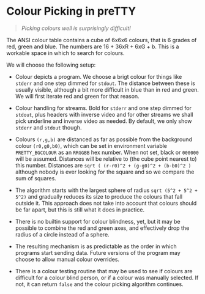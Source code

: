 # Colour Picking in preTTY

> *Picking colours well is surprisingly difficult!*

The ANSI colour table contains a cube of 6x6x6 colours, that is 6 grades of red, green and blue.
The numbers are 16 + 36xR + 6xG + b.  This is a workable space in which to search for colours.

We will choose the following setup:

  * Colour depicts a program.  We choose a brigt colour for things like `stderr` and one step
    dimmed for `stdout`.  The distance between these is usually visible, although a bit more
    difficult in blue than in red and green.  We will first iterate red and green for that
    reason.

  * Colour handling for streams.  Bold for `stderr` and one step dimmed for `stdout`, plus
    headers with inverse video and for other streams we shall pick underline and inverse
    video as needed.  By default, we only show `stderr` and `stdout` though.

  * Colours `(r,g,b)` are distanced as far as possible from the background colour `(r0,g0,b0)`,
    which can be set in environment variable `PRETTY_BGCOLOUR` as an `RRGGBB` hex number.
    When not set, black or `000000` will be assumed.  Distances will be relative to (the cube
    point nearest to) this number.  Distances are
    `sqrt ( (r-r0)^2 + (g-g0)^2 + (b-b0)^2 )`
    although nobody is ever looking for the square and so we compare the sum of squares.

  * The algorithm starts with the largest sphere of radius `sqrt (5^2 + 5^2 + 5^2)` and gradually
    reduces its size to produce the colours that fall outside it.  This approach does not take
    into account that colours should be far apart, but this is still what it does in practice.

  * There is no builtin support for colour blindness, yet, but it may be possible to combine the
    red and green axes, and effectively drop the radius of a circle instead of a sphere.

  * The resulting mechanism is as predictable as the order in which programs start sending data.
    Future versions of the program may choose to allow manual colour overrides.

  * There is a colour testing routine that may be used to see if colours are difficult for a
    colour blind person, or if a colour was manually selected.  If not, it can return `false`
    and the colour picking algorithm continues.
